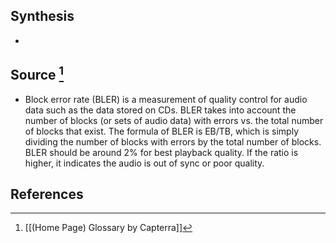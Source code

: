 ## Synthesis
- 
## Source [^1]
- Block error rate (BLER) is a measurement of quality control for audio data such as the data stored on CDs. BLER takes into account the number of blocks (or sets of audio data) with errors vs. the total number of blocks that exist. The formula of BLER is EB/TB, which is simply dividing the number of blocks with errors by the total number of blocks. BLER should be around 2% for best playback quality. If the ratio is higher, it indicates the audio is out of sync or poor quality.
## References

[^1]: [[(Home Page) Glossary by Capterra]]